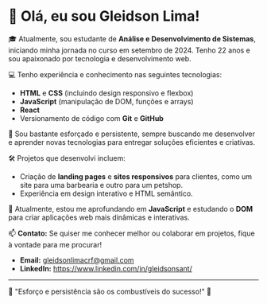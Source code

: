 # 👋 Olá, eu sou Gleidson Lima!

🎓 Atualmente, sou estudante de **Análise e Desenvolvimento de Sistemas**, iniciando minha jornada no curso em setembro de 2024. Tenho 22 anos e sou apaixonado por tecnologia e desenvolvimento web.

💻 Tenho experiência e conhecimento nas seguintes tecnologias:
- **HTML** e **CSS** (incluindo design responsivo e flexbox)
- **JavaScript** (manipulação de DOM, funções e arrays)
- **React** 
- Versionamento de código com **Git** e **GitHub**

🚀 Sou bastante esforçado e persistente, sempre buscando me desenvolver e aprender novas tecnologias para entregar soluções eficientes e criativas.

🛠️ Projetos que desenvolvi incluem:
- Criação de **landing pages** e **sites responsivos** para clientes, como um site para uma barbearia e outro para um petshop.
- Experiência em design interativo e HTML semântico.

🌱 Atualmente, estou me aprofundando em **JavaScript** e estudando o **DOM** para criar aplicações web mais dinâmicas e interativas.

📫 **Contato:** Se quiser me conhecer melhor ou colaborar em projetos, fique à vontade para me procurar!
- **Email:** gleidsonlimacrf@gmail.com
- **LinkedIn:** https://www.linkedin.com/in/gleidsonsant/

---

🌟 "Esforço e persistência são os combustíveis do sucesso!" 🌟
